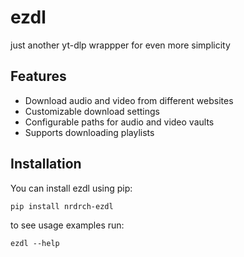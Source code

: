 # ezdl
just another yt-dlp wrappper for even more simplicity

## Features

- Download audio and video from different websites
- Customizable download settings
- Configurable paths for audio and video vaults
- Supports downloading playlists

## Installation

You can install ezdl using pip:

```pwsh
pip install nrdrch-ezdl
```
to see usage examples run:
```pwsh
ezdl --help
```

